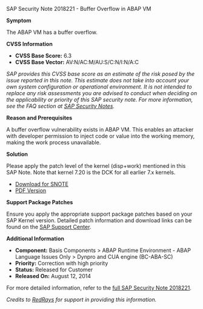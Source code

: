 SAP Security Note 2018221 - Buffer Overflow in ABAP VM

**Symptom**

The ABAP VM has a buffer overflow.

**CVSS Information**

- **CVSS Base Score:** 6.3
- **CVSS Base Vector:** AV:N/AC:M/AU:S/C:N/I:N/A:C

_SAP provides this CVSS base score as an estimate of the risk posed by the issue reported in this note. This estimate does not take into account your own system configuration or operational environment. It is not intended to replace any risk assessments you are advised to conduct when deciding on the applicability or priority of this SAP security note. For more information, see the FAQ section at [SAP Security Notes](https://service.sap.com/securitynotes/)._

**Reason and Prerequisites**

A buffer overflow vulnerability exists in ABAP VM. This enables an attacker with developer permission to inject code or value into the working memory, making the work process unavailable.

**Solution**

Please apply the patch level of the kernel (disp+work) mentioned in this SAP Note. Note that kernel 7.20 is the DCK for all earlier 7.x kernels.

- [Download for SNOTE](https://notesdownloads.sap.com/note/0040000017874082017)
- [PDF Version](https://userapps.support.sap.com/sap/support/sfm/notes/print/0002018221?language=en-US&token=D25D5899365A7C9328B4316221BBBC09)

**Support Package Patches**

Ensure you apply the appropriate support package patches based on your SAP Kernel version. Detailed patch information and download links can be found on the [SAP Support Center](https://me.sap.com/softwarecenter).

**Additional Information**

- **Component:** Basis Components > ABAP Runtime Environment - ABAP Language Issues Only > Dynpro and CUA engine (BC-ABA-SC)
- **Priority:** Correction with high priority
- **Status:** Released for Customer
- **Released On:** August 12, 2014

For more detailed information, refer to the [full SAP Security Note 2018221](https://me.sap.com/notes/0002018221).

*Credits to [RedRays](https://redrays.io) for support in providing this information.*